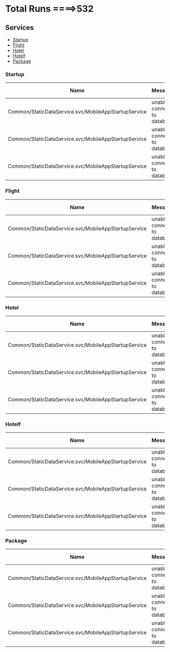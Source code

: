 # Total Runs ====>532
## Services
 - [Startup](#Startup)
 - [Flight](#Flight)
 - [Hotel](#Hotel)
 - [Hotelf](#Hotelf)
 - [Package](#Package)


<h3><a name="Startup"></a>Startup</h3>

 Name | Message | Try Time  |  Status Code  | Total Run | Status | Issues
--- | --- | --- | --- | --- | --- | ---
Common/StaticDataService.svc/MobileAppStartupService | unable to connect to database | 900 ms | 200 | 253 | :white_check_mark: | [:arrow_upper_right:](https://gitlab.com/nemati/eli/issues/1)
Common/StaticDataService.svc/MobileAppStartupService | unable to connect to database | 900 ms | 200 | 253 | :white_check_mark: | [:arrow_upper_right:](https://gitlab.com/nemati/eli/issues/1)
Common/StaticDataService.svc/MobileAppStartupService | unable to connect to database | 900 ms | 200 | 253 | :white_check_mark: | [:arrow_upper_right:](https://gitlab.com/nemati/eli/issues/1)

<h3><a name="Flight"></a>Flight</h3>

 Name | Message | Try Time  |  Status Code  | Total Run | Status | Issues
--- | --- | --- | --- | --- | --- | ---
Common/StaticDataService.svc/MobileAppStartupService | unable to connect to database | 900 ms | 200 | 253 | :white_check_mark: | [:arrow_upper_right:](https://gitlab.com/nemati/eli/issues/1)
Common/StaticDataService.svc/MobileAppStartupService | unable to connect to database | 900 ms | 200 | 253 | :white_check_mark: | [:arrow_upper_right:](https://gitlab.com/nemati/eli/issues/1)
Common/StaticDataService.svc/MobileAppStartupService | unable to connect to database | 900 ms | 200 | 253 | :white_check_mark: | [:arrow_upper_right:](https://gitlab.com/nemati/eli/issues/1)

<h3><a name="Hotel"></a>Hotel</h3>

 Name | Message | Try Time  |  Status Code  | Total Run | Status | Issues
--- | --- | --- | --- | --- | --- | ---
Common/StaticDataService.svc/MobileAppStartupService | unable to connect to database | 900 ms | 200 | 253 | :white_check_mark: | [:arrow_upper_right:](https://gitlab.com/nemati/eli/issues/1)
Common/StaticDataService.svc/MobileAppStartupService | unable to connect to database | 900 ms | 200 | 253 | :white_check_mark: | [:arrow_upper_right:](https://gitlab.com/nemati/eli/issues/1)
Common/StaticDataService.svc/MobileAppStartupService | unable to connect to database | 900 ms | 200 | 253 | :white_check_mark: | [:arrow_upper_right:](https://gitlab.com/nemati/eli/issues/1)

<h3><a name="Hotelf"></a>Hotelf</h3>

 Name | Message | Try Time  |  Status Code  | Total Run | Status | Issues
--- | --- | --- | --- | --- | --- | ---
Common/StaticDataService.svc/MobileAppStartupService | unable to connect to database | 900 ms | 200 | 253 | :white_check_mark: | [:arrow_upper_right:](https://gitlab.com/nemati/eli/issues/1)
Common/StaticDataService.svc/MobileAppStartupService | unable to connect to database | 900 ms | 200 | 253 | :white_check_mark: | [:arrow_upper_right:](https://gitlab.com/nemati/eli/issues/1)
Common/StaticDataService.svc/MobileAppStartupService | unable to connect to database | 900 ms | 200 | 253 | :white_check_mark: | [:arrow_upper_right:](https://gitlab.com/nemati/eli/issues/1)

<h3><a name="Package"></a>Package</h3>

 Name | Message | Try Time  |  Status Code  | Total Run | Status | Issues
--- | --- | --- | --- | --- | --- | ---
Common/StaticDataService.svc/MobileAppStartupService | unable to connect to database | 900 ms | 200 | 253 | :white_check_mark: | [:arrow_upper_right:](https://gitlab.com/nemati/eli/issues/1)
Common/StaticDataService.svc/MobileAppStartupService | unable to connect to database | 900 ms | 200 | 253 | :white_check_mark: | [:arrow_upper_right:](https://gitlab.com/nemati/eli/issues/1)
Common/StaticDataService.svc/MobileAppStartupService | unable to connect to database | 900 ms | 200 | 253 | :white_check_mark: | [:arrow_upper_right:](https://gitlab.com/nemati/eli/issues/1)
